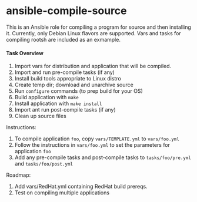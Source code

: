 # ansible-compile-source
This is an Ansible role for compiling a program for source and then installing it. Currently, only Debian Linux flavors are supported.  Vars and tasks for compiling rootsh are included as an exmample.

#### Task Overview
1. Import vars for distribution and application that will be compiled.
2. Import and run pre-compile tasks (if any)
3. Install build tools appropriate to Linux distro
4. Create temp dir; download and unarchive source
5. Run `configure` commands (to prep build for your OS)
6. Build application with `make`
7. Install application with `make install`
8. Import ant run post-compile tasks (if any)
9. Clean up source files

Instructions:
1. To compile application `foo`, copy `vars/TEMPLATE.yml` to `vars/foo.yml`
2. Follow the instructions in `vars/foo.yml` to set the parameters for application `foo`
3. Add any pre-compile tasks and post-compile tasks to `tasks/foo/pre.yml` and `tasks/foo/post.yml`

Roadmap:
1. Add vars/RedHat.yml containing RedHat build prereqs.
2. Test on compiling multiple applications
